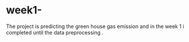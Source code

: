 # week1-
The project is predicting the green house gas emission and in the week 1 i completed until the data preprocessing .
